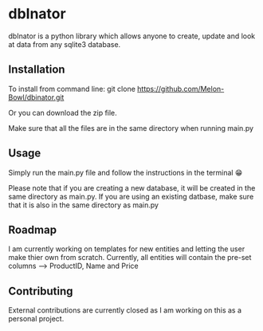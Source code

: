 # dbInator
 dbInator is a python library which allows anyone to create, update and look at data from any sqlite3 database.

 ## Installation
 To install from command line:
 git clone https://github.com/Melon-Bowl/dbinator.git

 Or you can download the zip file.

 Make sure that all the files are in the same directory when running main.py

 ## Usage
 Simply run the main.py file and follow the instructions in the terminal 😁

 Please note that if you are creating a new database, it will be created in the same directory as main.py. If you are using an existing datbase, make sure that it is also in the same directory as main.py

 ## Roadmap
 I am currently working on templates for new entities and letting the user make thier own from scratch. Currently, all entities will contain the pre-set columns --> ProductID, Name and Price

 ## Contributing
 External contributions are currently closed as I am working on this as a personal project.

